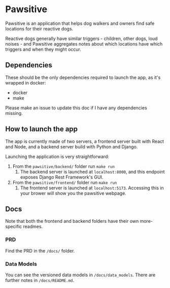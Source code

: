# Pawsitive

Pawsitive is an application that helps dog walkers and owners find safe locations for their reactive dogs.

Reactive dogs generally have similar triggers - children, other dogs, loud noises - and Pawsitive aggregates notes about which locations have which triggers and when they might occur.

## Dependencies

These should be the only dependencies required to launch the app, as it's wrapped in docker:
- docker
- make

Please make an issue to update this doc if I have any dependencies missing.

## How to launch the app 

The app is currently made of two servers, a frontend server built with React and Node, and a backend server build with Python and Django. 

Launching the application is very straightforward:
1. From the `pawsitive/backend/` folder run `make run`
    1. The backend server is launched at `localhost:8000`, and this endpoint exposes Django Rest Framework's GUI.
2. From the `pawsitive/frontend/` folder run `make run`
    1. The frontend server is launched at `localhost:5173`. Accessing this in your brower will show you the pawsitive webpage.

## Docs

Note that both the frontend and backend folders have their own more-specific readmes.

### PRD

Find the PRD in the `/docs/` folder.

### Data Models

You can see the versioned data models in `/docs/data_models`. There are further notes in `/docs/README.md`.
